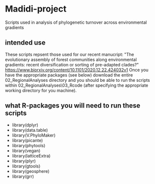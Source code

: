 # Madidi-project
Scripts used in analysis of phylogenetic turnover across environmental gradients
## intended use 
These scripts repsent those used for our recent manucript:
"The evolutionary assembly of forest communities along environmental gradients: recent diversification or sorting of pre-adapted clades?"
https://www.biorxiv.org/content/10.1101/2020.12.22.424032v1
Once you have the appropriate packages (see below)
download the entire 02_RegionalAnalyses directory and
you should be able to run the scripts within 02_RegionalAnalyses\03_Rcode (after specifying the appropriate working directory for you machine).

## what R-packages you will need to run these scripts
- library(dplyr)
- library(data.table)
- library(V.PhyloMaker)
- library(picante)
- library(phytools)
- library(vegan)
- library(latticeExtra)
- library(plyr)
- library(gtools)
- library(geosphere)
- library(grr)
